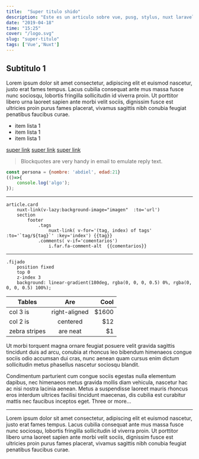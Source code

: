 ```yaml
---
title:  "Super titulo shido"
description: "Este es un articulo sobre vue, pusg, stylus, nuxt laravel y todo loque se me ocurra de prueba"
date: "2019-04-18"
time: "15:25"
cover: "/logo.svg"
slug: "super-titulo"
tags: ['Vue','Nuxt']
---
```


## Subtitulo 1
Lorem ipsum dolor sit amet consectetur, adipiscing elit et euismod nascetur, justo erat fames tempus. Lacus cubilia consequat ante mus massa fusce nunc sociosqu, lobortis fringilla sollicitudin id viverra proin. Ut porttitor libero urna laoreet sapien ante morbi velit sociis, dignissim fusce est ultricies proin purus fames placerat, vivamus sagittis nibh conubia feugiat penatibus faucibus curae.

* item lista 1
* item lista 1
* item lista 1

[super link](#)
[super link](#123)
[super link](#a)

> Blockquotes are very handy in email to emulate reply text.

```javascript
const persona = {nombre: 'abdiel', edad:21}
(()=>{
    console.log('algo');
});
```
---
```pug
article.card
    nuxt-link(v-lazy:background-image="imagen"  :to='url')
    section
        footer
            .tags
                nuxt-link( v-for='(tag, index) of tags' :to='`tag/${tag}`' :key='index') {{tag}} 
            .comments( v-if='comentarios')
                i.far.fa-comment-alt  {{comentarios}}
```
---

```stylus
.fijado
    position fixed
    top 0
    z-index 3
    background: linear-gradient(180deg, rgba(0, 0, 0, 0.5) 0%, rgba(0, 0, 0, 0.5) 100%);
```



| Tables        | Are           | Cool  |
| ------------- |:-------------:| -----:|
| col 3 is      | right-aligned | $1600 |
| col 2 is      | centered      |   $12 |
| zebra stripes | are neat      |    $1 |

Ut morbi torquent magna ornare feugiat posuere velit gravida sagittis tincidunt duis ad arcu, conubia at rhoncus leo bibendum himenaeos congue sociis odio accumsan dui cras, nunc aenean quam cursus enim dictum sollicitudin metus phasellus nascetur sociosqu blandit.

Condimentum parturient cum congue sociis egestas nulla elementum dapibus, nec himenaeos metus gravida mollis diam vehicula, nascetur hac ac nisi nostra lacinia aenean. Metus a suspendisse laoreet mauris rhoncus eros interdum ultrices facilisi tincidunt maecenas, dis cubilia est curabitur mattis nec faucibus inceptos eget.
Three or more...

---

<algo/>

Lorem ipsum dolor sit amet consectetur, adipiscing elit et euismod nascetur, justo erat fames tempus. Lacus cubilia consequat ante mus massa fusce nunc sociosqu, lobortis fringilla sollicitudin id viverra proin. Ut porttitor libero urna laoreet sapien ante morbi velit sociis, dignissim fusce est ultricies proin purus fames placerat, vivamus sagittis nibh conubia feugiat penatibus faucibus curae.